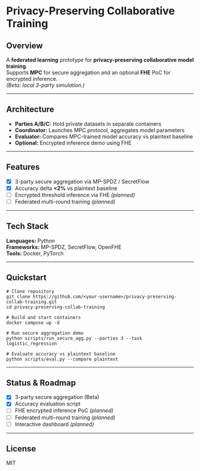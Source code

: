 # Privacy-Preserving Collaborative Training

## Overview
A **federated learning** prototype for **privacy-preserving collaborative model training**.  
Supports **MPC** for secure aggregation and an optional **FHE** PoC for encrypted inference.  
*(Beta: local 3-party simulation.)*

---

## Architecture
- **Parties A/B/C:** Hold private datasets in separate containers
- **Coordinator:** Launches MPC protocol, aggregates model parameters
- **Evaluator:** Compares MPC-trained model accuracy vs plaintext baseline
- **Optional:** Encrypted inference demo using FHE

---

## Features
- [x] 3-party secure aggregation via MP-SPDZ / SecretFlow
- [x] Accuracy delta **<2%** vs plaintext baseline
- [ ] Encrypted threshold inference via FHE *(planned)*
- [ ] Federated multi-round training *(planned)*

---

## Tech Stack
**Languages:** Python  
**Frameworks:** MP-SPDZ, SecretFlow, OpenFHE  
**Tools:** Docker, PyTorch

---

## Quickstart

    # Clone repository
    git clone https://github.com/<your-username>/privacy-preserving-collab-training.git
    cd privacy-preserving-collab-training

    # Build and start containers
    docker compose up -d

    # Run secure aggregation demo
    python scripts/run_secure_agg.py --parties 3 --task logistic_regression

    # Evaluate accuracy vs plaintext baseline
    python scripts/eval.py --compare plaintext

---

## Status & Roadmap
- [x] 3-party secure aggregation (Beta)
- [x] Accuracy evaluation script
- [ ] FHE encrypted inference PoC *(planned)*
- [ ] Federated multi-round training *(planned)*
- [ ] Interactive dashboard *(planned)*

---

## License
MIT
